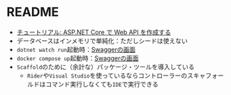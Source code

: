 # README

- [チュートリアル: ASP.NET Core で Web API を作成する](https://learn.microsoft.com/ja-jp/aspnet/core/tutorials/first-web-api?view=aspnetcore-7.0&tabs=visual-studio)
- データベースはインメモリで単純化：ただしシードは使えない
- `dotnet watch run`起動時：[Swaggerの画面](https://localhost:5500/swagger)
- `docker compose up`起動時：[Swaggerの画面](http://localhost/swagger)
- `Scaffold`のために（余計な）パッケージ・ツールを導入している
  - `Rider`や`Visual Studio`を使っているならコントローラーのスキャフォールドはコマンド実行しなくても`IDE`で実行できる
